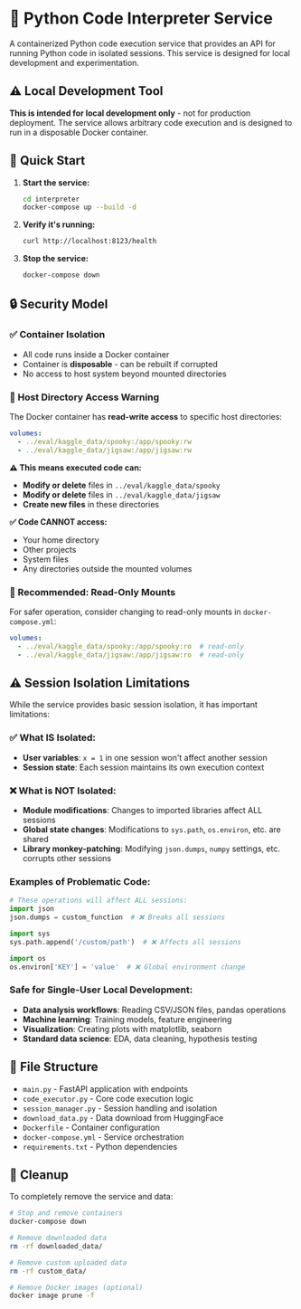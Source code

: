 # 🐳 Python Code Interpreter Service

A containerized Python code execution service that provides an API for running Python code in isolated sessions. This service is designed for local development and experimentation.

## ⚠️ Local Development Tool

**This is intended for local development only** - not for production deployment. The service allows arbitrary code execution and is designed to run in a disposable Docker container.

## 🚀 Quick Start

1. **Start the service:**
   ```bash
   cd interpreter
   docker-compose up --build -d
   ```

2. **Verify it's running:**
   ```bash
   curl http://localhost:8123/health
   ```

3. **Stop the service:**
   ```bash
   docker-compose down
   ```

## 🔒 Security Model

### ✅ Container Isolation
- All code runs inside a Docker container
- Container is **disposable** - can be rebuilt if corrupted
- No access to host system beyond mounted directories

### 🚨 Host Directory Access Warning

The Docker container has **read-write access** to specific host directories:

```yaml
volumes:
  - ../eval/kaggle_data/spooky:/app/spooky:rw
  - ../eval/kaggle_data/jigsaw:/app/jigsaw:rw
```

**⚠️ This means executed code can:**
- **Modify or delete** files in `../eval/kaggle_data/spooky`
- **Modify or delete** files in `../eval/kaggle_data/jigsaw`
- **Create new files** in these directories

**✅ Code CANNOT access:**
- Your home directory
- Other projects
- System files
- Any directories outside the mounted volumes

### 🔧 Recommended: Read-Only Mounts

For safer operation, consider changing to read-only mounts in `docker-compose.yml`:

```yaml
volumes:
  - ../eval/kaggle_data/spooky:/app/spooky:ro  # read-only
  - ../eval/kaggle_data/jigsaw:/app/jigsaw:ro  # read-only
```

## ⚠️ Session Isolation Limitations

While the service provides basic session isolation, it has important limitations:

### ✅ What IS Isolated:
- **User variables**: `x = 1` in one session won't affect another session
- **Session state**: Each session maintains its own execution context

### ❌ What is NOT Isolated:
- **Module modifications**: Changes to imported libraries affect ALL sessions
- **Global state changes**: Modifications to `sys.path`, `os.environ`, etc. are shared
- **Library monkey-patching**: Modifying `json.dumps`, `numpy` settings, etc. corrupts other sessions

### Examples of Problematic Code:
```python
# These operations will affect ALL sessions:
import json
json.dumps = custom_function  # ❌ Breaks all sessions

import sys
sys.path.append('/custom/path')  # ❌ Affects all sessions

import os
os.environ['KEY'] = 'value'  # ❌ Global environment change
```

### Safe for Single-User Local Development:
- **Data analysis workflows**: Reading CSV/JSON files, pandas operations
- **Machine learning**: Training models, feature engineering
- **Visualization**: Creating plots with matplotlib, seaborn
- **Standard data science**: EDA, data cleaning, hypothesis testing

## 📁 File Structure

- `main.py` - FastAPI application with endpoints
- `code_executor.py` - Core code execution logic
- `session_manager.py` - Session handling and isolation
- `download_data.py` - Data download from HuggingFace
- `Dockerfile` - Container configuration
- `docker-compose.yml` - Service orchestration
- `requirements.txt` - Python dependencies

## 🧹 Cleanup

To completely remove the service and data:

```bash
# Stop and remove containers
docker-compose down

# Remove downloaded data
rm -rf downloaded_data/

# Remove custom uploaded data
rm -rf custom_data/

# Remove Docker images (optional)
docker image prune -f
``` 